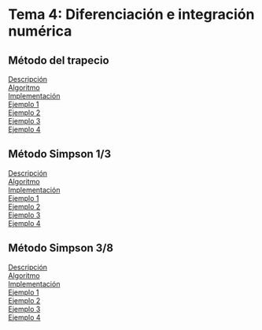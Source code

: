 <h1>Tema 4: Diferenciación e integración numérica</h1>

<h2>Método del trapecio</h2>
<a href="Metodo_trapecio/Descripcion.md">Descripción</a></br>
<a href="Metodo_trapecio/Algoritmo.md">Algoritmo</a></br>
<a href="Metodo_trapecio/Implementacion/Implementacion.md">Implementación</a></br>
<a href="Metodo_trapecio/Ejemplos/Ejemplo01.md">Ejemplo 1</a></br>
<a href="Metodo_trapecio/Ejemplos/Ejemplo02.md">Ejemplo 2</a></br>
<a href="Metodo_trapecio/Ejemplos/Ejemplo03.md">Ejemplo 3</a></br>
<a href="Metodo_trapecio/Ejemplos/Ejemplo04.md">Ejemplo 4</a></br>

<h2>Método Simpson 1/3</h2>
<a href="Metodo_Simpson1-3/Descripcion.md">Descripción</a></br>
<a href="Metodo_Simpson1-3/Algoritmo.md">Algoritmo</a></br>
<a href="Metodo_Simpson1-3/Implementacion/Implementacion.md">Implementación</a></br>
<a href="Metodo_Simpson1-3/Ejemplos/Ejemplo01.md">Ejemplo 1</a></br>
<a href="Metodo_Simpson1-3/Ejemplos/Ejemplo02.md">Ejemplo 2</a></br>
<a href="Metodo_Simpson1-3/Ejemplos/Ejemplo03.md">Ejemplo 3</a></br>
<a href="Metodo_Simpson1-3/Ejemplos/Ejemplo04.md">Ejemplo 4</a></br>

<h2>Método Simpson 3/8</h2>
<a href="">Descripción</a></br>
<a href="">Algoritmo</a></br>
<a href="">Implementación</a></br>
<a href="">Ejemplo 1</a></br>
<a href="">Ejemplo 2</a></br>
<a href="">Ejemplo 3</a></br>
<a href="">Ejemplo 4</a></br>




